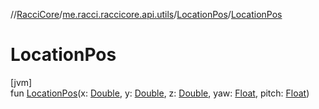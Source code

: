 //[RacciCore](../../../index.md)/[me.racci.raccicore.api.utils](../index.md)/[LocationPos](index.md)/[LocationPos](-location-pos.md)

# LocationPos

[jvm]\
fun [LocationPos](-location-pos.md)(x: [Double](https://kotlinlang.org/api/latest/jvm/stdlib/kotlin/-double/index.html), y: [Double](https://kotlinlang.org/api/latest/jvm/stdlib/kotlin/-double/index.html), z: [Double](https://kotlinlang.org/api/latest/jvm/stdlib/kotlin/-double/index.html), yaw: [Float](https://kotlinlang.org/api/latest/jvm/stdlib/kotlin/-float/index.html), pitch: [Float](https://kotlinlang.org/api/latest/jvm/stdlib/kotlin/-float/index.html))
